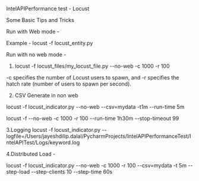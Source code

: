 IntelAPIPerformance test - Locust

Some Basic Tips and Tricks

Run with Web mode -

Example - 
locust -f locust_entity.py


Run with no web mode -

1. locust -f locust_files/my_locust_file.py --no-web -c 1000 -r 100

-c specifies the number of Locust users to spawn, and -r specifies the hatch rate (number of users to spawn per second).

2. CSV Generate in non web

locust -f locust_indicator.py --no-web --csv=mydata -t1m --run-time 5m

locust -f --no-web -c 1000 -r 100 --run-time 1h30m --stop-timeout 99

3.Logging
locust -f locust_indicator.py --logfile=/Users/jayeshdilip.dalal/PycharmProjects/IntelAPIPerformanceTest/IntelAPITest/Logs/keyword.log


4.Distributed Load -

locust -f locust_indicator.py --no-web -c 1000 -r 100 --csv=mydata -t 5m --step-load --step-clients 10  --step-time 60s
